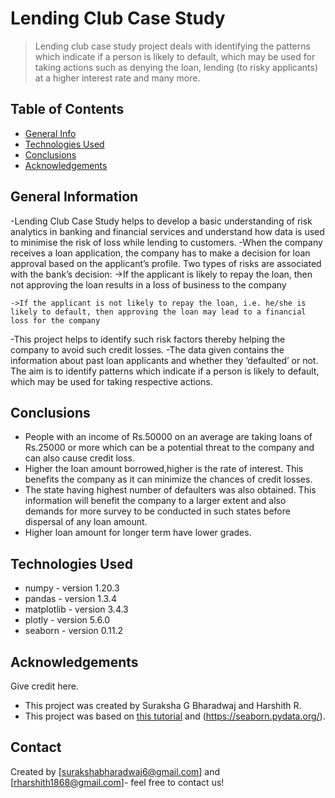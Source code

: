 # Lending Club Case Study
> Lending club case study project deals with identifying the patterns which indicate if a person is likely to default, which may be used for taking actions such as denying the loan, lending (to risky applicants) at a higher interest rate and many more.


## Table of Contents
* [General Info](#general-information)
* [Technologies Used](#technologies-used)
* [Conclusions](#conclusions)
* [Acknowledgements](#acknowledgements)


## General Information
-Lending Club Case Study helps to develop a basic understanding of risk analytics in banking and financial services and understand how data is used to minimise the risk of loss while lending to customers.
-When the company receives a loan application, the company has to make a decision for loan approval based on the applicant’s profile. Two types of risks are associated with the bank’s decision:
    ->If the applicant is likely to repay the loan, then not approving the loan results in a loss of business to the company

    ->If the applicant is not likely to repay the loan, i.e. he/she is likely to default, then approving the loan may lead to a financial loss for the company
-This project helps to identify such risk factors thereby helping the company to avoid such credit losses.
-The data given contains the information about past loan applicants and whether they ‘defaulted’ or not. The aim is to identify patterns which indicate if a person is likely to default, which may be used for taking respective actions.


## Conclusions
- People with an income of Rs.50000 on an average are taking loans of Rs.25000 or more which can be a potential threat to the company and can also cause credit loss.
- Higher the loan amount borrowed,higher is the rate of interest. This benefits the company as it can minimize the chances of credit losses.
- The state having highest number of defaulters was also obtained. This information will benefit the company to a larger extent and also demands for more survey to be conducted in such states before dispersal of any loan amount.
- Higher loan amount for longer term have lower grades.


## Technologies Used
- numpy - version 1.20.3
- pandas - version 1.3.4
- matplotlib - version 3.4.3
- plotly - version 5.6.0
- seaborn - version 0.11.2

<!-- As the libraries versions keep on changing, it is recommended to mention the version of library used in this project -->

## Acknowledgements
Give credit here.
- This project was created by Suraksha G Bharadwaj and Harshith R.
- This project was based on [this tutorial](https://plotly.com/) and (https://seaborn.pydata.org/).


## Contact
Created by [surakshabharadwaj6@gmail.com] and [rharshith1868@gmail.com]- feel free to contact us!


<!-- Optional -->
<!-- ## License -->
<!-- This project is open source and available under the [... License](https://github.com/sgrbharadwaj/LendingClubCaseStudy). -->

<!-- You don't have to include all sections - just the one's relevant to your project -->